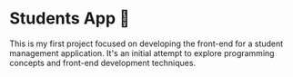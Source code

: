 # Students App 🚀

This is my first project focused on developing the front-end for a student management application. It's an initial attempt to explore programming concepts and front-end development techniques.


